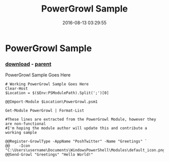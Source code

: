﻿---
pid:            6474
poster:         Thom Lamb
title:          PowerGrowl Sample
date:           2016-08-13 03:29:55
format:         posh
parent:         6473
parent:         6473

---

# PowerGrowl Sample

### [download](6474.ps1) - [parent](6473.md)

PowerGrowl Sample Goes Here

```posh
# Working PowerGrowl Sample Goes Here
Clear-Host
$Location = $($Env:PSModulePath).Split(';')[0]

@@Import-Module $Location\PowerGrowl.psm1

Get-Module PowerGrowl | Format-List

#These lines are extracted from the PowerGrowl Module, however they are non-functional
#I'm hoping the module author will update this and contribute a working sample

@@Register-GrowlType -AppName "PoshTwitter" -Name "Greetings" `
@@    -Icon "C:\Users\username\Documents\WindowsPowerShell\Modules\default_icon.png"
@@Send-Growl "Greetings" "Hello World!"
```
